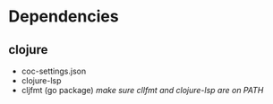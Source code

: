 # Dependencies

## clojure
  * coc-settings.json
  * clojure-lsp
  * cljfmt (go package)
  *make sure cllfmt and clojure-lsp are on PATH*


